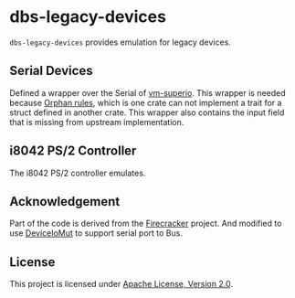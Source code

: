 # dbs-legacy-devices

`dbs-legacy-devices` provides emulation for legacy devices.

## Serial Devices

Defined a wrapper over the Serial of [vm-superio](https://github.com/rust-vmm/vm-superio). 
This wrapper is needed because [Orphan rules](https://doc.rust-lang.org/reference/items/implementations.html#orphan-rules),
which is one crate can not implement a trait for a struct defined in
another crate. This wrapper also contains the input field that is
missing from upstream implementation.

## i8042 PS/2 Controller

The i8042 PS/2 controller emulates.

## Acknowledgement

Part of the code is derived from the [Firecracker](https://github.com/firecracker-microvm/firecracker) project.
And modified to use [DeviceIoMut](../dbs-device/src/lib.rs) to support serial port to Bus.


## License

This project is licensed under [Apache License, Version 2.0](http://www.apache.org/licenses/LICENSE-2.0).
